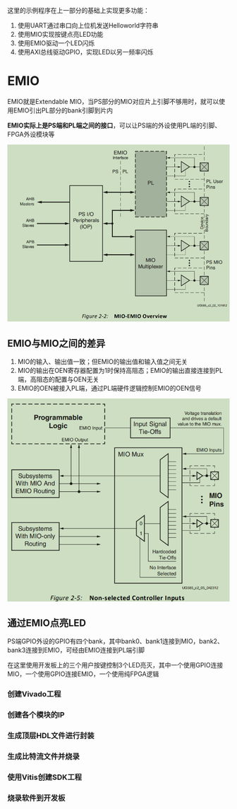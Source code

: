这里的示例程序在上一部分的基础上实现更多功能：

1. 使用UART通过串口向上位机发送Helloworld字符串
2. 使用MIO实现按键点亮LED功能
3. 使用EMIO驱动一个LED闪烁
4. 使用AXI总线驱动GPIO，实现LED以另一频率闪烁

# EMIO

EMIO就是Extendable MIO，当PS部分的MIO对应片上引脚不够用时，就可以使用EMIO引出PL部分的bank引脚到片内

**EMIO实际上是PS端和PL端之间的接口**，可以让PS端的外设使用PL端的引脚、FPGA外设模块等

![image-20210502170237761](ZYNQ学习笔记【PS-PL协同】.assets/image-20210502170237761.png)

## EMIO与MIO之间的差异

1. MIO的输入、输出值一致；但EMIO的输出值和输入值之间无关
2. MIO的输出在OEN寄存器配置为1时保持高阻态；EMIO的输出直接连接到PL端，高阻态的配置与OEN无关
3. EMIO的OEN被接入PL端，通过PL端硬件逻辑控制EMIO的OEN信号

![image-20210502170912584](ZYNQ学习笔记【PS-PL协同】.assets/image-20210502170912584.png)

## 通过EMIO点亮LED

PS端GPIO外设的GPIO有四个bank，其中bank0、bank1连接到MIO，bank2、bank3连接到EMIO，可经由EMIO连接到PL端引脚

在这里使用开发板上的三个用户按键控制3个LED亮灭，其中一个使用GPIO连接MIO，一个使用GPIO连接EMIO，一个使用纯FPGA逻辑

### 创建Vivado工程







### 创建各个模块的IP







### 生成顶层HDL文件进行封装











### 生成比特流文件并烧录







### 使用Vitis创建SDK工程









### 烧录软件到开发板













